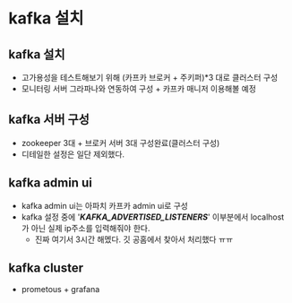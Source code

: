 # kafka 설치

## kafka 설치
- 고가용성을 테스트해보기 위해 (카프카 브로커 + 주키퍼)*3 대로 클러스터 구성
- 모니터링 서버 그라파나와 연동하여 구성 + 카프카 매니저 이용해볼 예정

## kafka 서버 구성
- zookeeper 3대 + 브로커 서버 3대 구성완료(클러스터 구성)
- 디테일한 설정은 일단 제외했다.

## kafka admin ui
- kafka admin ui는 아파치 카프카 admin ui로 구성
- kafka 설정 중에 '***KAFKA_ADVERTISED_LISTENERS***' 이부분에서 localhost가 아닌 실제 ip주소를 입력해줘야 한다.
    - 진짜 여기서 3시간 해멨다. 깃 공홈에서 찾아서 처리했다 ㅠㅠ

## kafka cluster
- prometous + grafana 